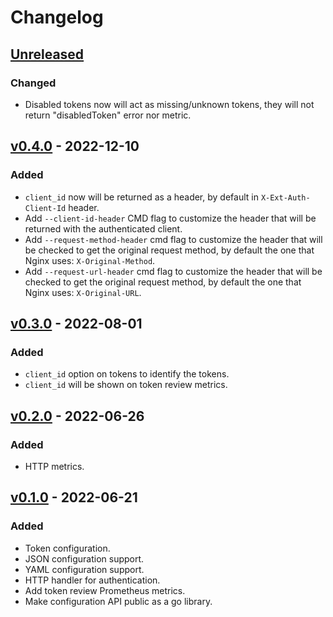 # Changelog

## [Unreleased]

### Changed

- Disabled tokens now will act as missing/unknown tokens, they will not return "disabledToken" error nor metric.

## [v0.4.0] - 2022-12-10

### Added

- `client_id` now will be returned as a header, by default in `X-Ext-Auth-Client-Id` header.
- Add `--client-id-header` CMD flag to customize the header that will be returned with the authenticated client.
- Add `--request-method-header` cmd flag to customize the header that will be checked to get the original request method, by default the one that Nginx uses: `X-Original-Method`.
- Add `--request-url-header` cmd flag to customize the header that will be checked to get the original request method, by default the one that Nginx uses: `X-Original-URL`.

## [v0.3.0] - 2022-08-01

### Added

- `client_id` option on tokens to identify the tokens.
- `client_id` will be shown on token review metrics.

## [v0.2.0] - 2022-06-26

### Added

- HTTP metrics.

## [v0.1.0] - 2022-06-21

### Added

- Token configuration.
- JSON configuration support.
- YAML configuration support.
- HTTP handler for authentication.
- Add token review Prometheus metrics.
- Make configuration API public as a go library.

[unreleased]: https://github.com/slok/simple-ingress-external-auth/compare/v0.4.0...HEAD
[v0.4.0]: https://github.com/slok/simple-ingress-external-auth/compare/v0.3.0...v0.4.0
[v0.3.0]: https://github.com/slok/simple-ingress-external-auth/compare/v0.2.0...v0.3.0
[v0.2.0]: https://github.com/slok/simple-ingress-external-auth/compare/v0.1.0...v0.2.0
[v0.1.0]: https://github.com/slok/simple-ingress-external-auth/releases/tag/v0.1.0
